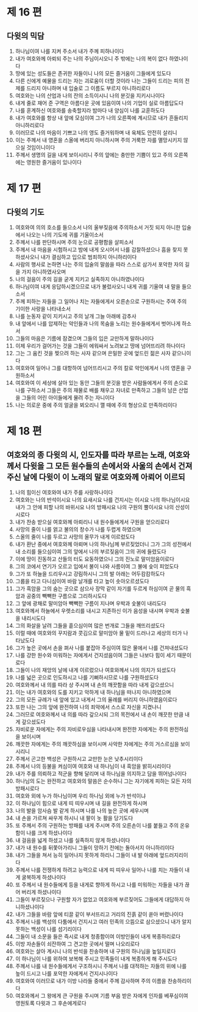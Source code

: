 # 제 16 편

## 다윗의 믹담

1. 하나님이여 나를 지켜 주소서 내가 주께 피하나이다
2. 내가 여호와께 아뢰되 주는 나의 주님이시오니 주 밖에는 나의 복이 없다 하였나이다
3. 땅에 있는 성도들은 존귀한 자들이니 나의 모든 즐거움이 그들에게 있도다
4. 다른 신에게 예물을 드리는 자는 괴로움이 더할 것이라 나는 그들이 드리는 피의 전제를 드리지 아니하며 내 입술로 그 이름도 부르지 아니하리로다
5. 여호와는 나의 산업과 나의 잔의 소득이시니 나의 분깃을 지키시나이다
6. 내게 줄로 재어 준 구역은 아름다운 곳에 있음이여 나의 기업이 실로 아름답도다
7. 나를 훈계하신 여호와를 송축할지라 밤마다 내 양심이 나를 교훈하도다
8. 내가 여호와를 항상 내 앞에 모심이여 그가 나의 오른쪽에 계시므로 내가 흔들리지 아니하리로다
9. 이러므로 나의 마음이 기쁘고 나의 영도 즐거워하며 내 육체도 안전히 살리니
10. 이는 주께서 내 영혼을 스올에 버리지 아니하시며 주의 거룩한 자를 멸망시키지 않으실 것임이니이다
11. 주께서 생명의 길을 내게 보이시리니 주의 앞에는 충만한 기쁨이 있고 주의 오른쪽에는 영원한 즐거움이 있나이다



# 제 17 편

## 다윗의 기도

1. 여호와여 의의 호소를 들으소서 나의 울부짖음에 주의하소서 거짓 되지 아니한 입술에서 나오는 나의 기도에 귀를 기울이소서
2. 주께서 나를 판단하시며 주의 눈으로 공평함을 살피소서
3. 주께서 내 마음을 시험하시고 밤에 내게 오시어서 나를 감찰하셨으나 흠을 찾지 못하셨사오니 내가 결심하고 입으로 범죄하지 아니하리이다
4. 사람의 행사로 논하면 나는 주의 입술의 말씀을 따라 스스로 삼가서 포악한 자의 길을 가지 아니하였사오며
5. 나의 걸음이 주의 길을 굳게 지키고 실족하지 아니하였나이다
6. 하나님이여 내게 응답하시겠으므로 내가 불렀사오니 내게 귀를 기울여 내 말을 들으소서
7. 주께 피하는 자들을 그 일어나 치는 자들에게서 오른손으로 구원하시는 주여 주의 기이한 사랑을 나타내소서
8. 나를 눈동자 같이 지키시고 주의 날개 그늘 아래에 감추사
9. 내 앞에서 나를 압제하는 악인들과 나의 목숨을 노리는 원수들에게서 벗어나게 하소서
10. 그들의 마음은 기름에 잠겼으며 그들의 입은 교만하게 말하나이다
11. 이제 우리가 걸어가는 것을 그들이 에워싸서 노려보고 땅에 넘어뜨리려 하나이다
12. 그는 그 움킨 것을 찢으려 하는 사자 같으며 은밀한 곳에 엎드린 젊은 사자 같으니이다
13. 여호와여 일어나 그를 대항하여 넘어뜨리시고 주의 칼로 악인에게서 나의 영혼을 구원하소서
14. 여호와여 이 세상에 살아 있는 동안 그들의 분깃을 받은 사람들에게서 주의 손으로 나를 구하소서 그들은 주의 재물로 배를 채우고 자녀로 만족하고 그들의 남은 산업을 그들의 어린 아이들에게 물려 주는 자니이다
15. 나는 의로운 중에 주의 얼굴을 뵈오리니 깰 때에 주의 형상으로 만족하리이다



# 제 18 편

## 여호와의 종 다윗의 시, 인도자를 따라 부르는 노래, 여호와께서 다윗을 그 모든 원수들의 손에서와 사울의 손에서 건져 주신 날에 다윗이 이 노래의 말로 여호와께 아뢰어 이르되

1. 나의 힘이신 여호와여 내가 주를 사랑하나이다
2. 여호와는 나의 반석이시요 나의 요새시요 나를 건지시는 이시요 나의 하나님이시요 내가 그 안에 피할 나의 바위시요 나의 방패시요 나의 구원의 뿔이시요 나의 산성이시로다
3. 내가 찬송 받으실 여호와께 아뢰리니 내 원수들에게서 구원을 얻으리로다
4. 사망의 줄이 나를 얽고 불의의 창수가 나를 두렵게 하였으며
5. 스올의 줄이 나를 두르고 사망의 올무가 내게 이르렀도다
6. 내가 환난 중에서 여호와께 아뢰며 나의 하나님께 부르짖었더니 그가 그의 성전에서 내 소리를 들으심이여 그의 앞에서 나의 부르짖음이 그의 귀에 들렸도다
7. 이에 땅이 진동하고 산들의 터도 요동하였으니 그의 진노로 말미암음이로다
8. 그의 코에서 연기가 오르고 입에서 불이 나와 사름이여 그 불에 숯이 피었도다
9. 그가 또 하늘을 드리우시고 강림하시니 그의 발 아래는 어두캄캄하도다
10. 그룹을 타고 다니심이여 바람 날개를 타고 높이 솟아오르셨도다
11. 그가 흑암을 그의 숨는 곳으로 삼으사 장막 같이 자기를 두르게 하심이여 곧 물의 흑암과 공중의 빽빽한 구름으로 그리하시도다
12. 그 앞에 광채로 말미암아 빽빽한 구름이 지나며 우박과 숯불이 내리도다
13. 여호와께서 하늘에서 우렛소리를 내시고 지존하신 이가 음성을 내시며 우박과 숯불을 내리시도다
14. 그의 화살을 날려 그들을 흩으심이여 많은 번개로 그들을 깨뜨리셨도다
15. 이럴 때에 여호와의 꾸지람과 콧김으로 말미암아 물 밑이 드러나고 세상의 터가 나타났도다
16. 그가 높은 곳에서 손을 펴사 나를 붙잡아 주심이여 많은 물에서 나를 건져내셨도다
17. 나를 강한 원수와 미워하는 자에게서 건지셨음이여 그들은 나보다 힘이 세기 때문이로다
18. 그들이 나의 재앙의 날에 내게 이르렀으나 여호와께서 나의 의지가 되셨도다
19. 나를 넓은 곳으로 인도하시고 나를 기뻐하시므로 나를 구원하셨도다
20. 여호와께서 내 의를 따라 상 주시며 내 손의 깨끗함을 따라 내게 갚으셨으니
21. 이는 내가 여호와의 도를 지키고 악하게 내 하나님을 떠나지 아니하였으며
22. 그의 모든 규례가 내 앞에 있고 내게서 그의 율례를 버리지 아니하였음이로다
23. 또한 나는 그의 앞에 완전하여 나의 죄악에서 스스로 자신을 지켰나니
24. 그러므로 여호와께서 내 의를 따라 갚으시되 그의 목전에서 내 손이 깨끗한 만큼 내게 갚으셨도다
25. 자비로운 자에게는 주의 자비로우심을 나타내시며 완전한 자에게는 주의 완전하심을 보이시며
26. 깨끗한 자에게는 주의 깨끗하심을 보이시며 사악한 자에게는 주의 거스르심을 보이시리니
27. 주께서 곤고한 백성은 구원하시고 교만한 눈은 낮추시리이다
28. 주께서 나의 등불을 켜심이여 여호와 내 하나님이 내 흑암을 밝히시리이다
29. 내가 주를 의뢰하고 적군을 향해 달리며 내 하나님을 의지하고 담을 뛰어넘나이다
30. 하나님의 도는 완전하고 여호와의 말씀은 순수하니 그는 자기에게 피하는 모든 자의 방패시로다
31. 여호와 외에 누가 하나님이며 우리 하나님 외에 누가 반석이냐
32. 이 하나님이 힘으로 내게 띠 띠우시며 내 길을 완전하게 하시며
33. 나의 발을 암사슴 발 같게 하시며 나를 나의 높은 곳에 세우시며
34. 내 손을 가르쳐 싸우게 하시니 내 팔이 놋 활을 당기도다
35. 또 주께서 주의 구원하는 방패를 내게 주시며 주의 오른손이 나를 붙들고 주의 온유함이 나를 크게 하셨나이다
36. 내 걸음을 넓게 하셨고 나를 실족하지 않게 하셨나이다
37. 내가 내 원수를 뒤쫓아가리니 그들이 망하기 전에는 돌아서지 아니하리이다
38. 내가 그들을 쳐서 능히 일어나지 못하게 하리니 그들이 내 발 아래에 엎드러지리이다
39. 주께서 나를 전쟁하게 하려고 능력으로 내게 띠 띠우사 일어나 나를 치는 자들이 내게 굴복하게 하셨나이다
40. 또 주께서 내 원수들에게 등을 내게로 향하게 하시고 나를 미워하는 자들을 내가 끊어 버리게 하셨나이다
41. 그들이 부르짖으나 구원할 자가 없었고 여호와께 부르짖어도 그들에게 대답하지 아니하셨나이다
42. 내가 그들을 바람 앞에 티끌 같이 부서뜨리고 거리의 진흙 같이 쏟아 버렸나이다
43. 주께서 나를 백성의 다툼에서 건지시고 여러 민족의 으뜸으로 삼으셨으니 내가 알지 못하는 백성이 나를 섬기리이다
44. 그들이 내 소문을 들은 즉시로 내게 청종함이여 이방인들이 내게 복종하리로다
45. 이방 자손들이 쇠잔하여 그 견고한 곳에서 떨며 나오리로다
46. 여호와는 살아 계시니 나의 반석을 찬송하며 내 구원의 하나님을 높일지로다
47. 이 하나님이 나를 위하여 보복해 주시고 민족들이 내게 복종하게 해 주시도다
48. 주께서 나를 내 원수들에게서 구조하시니 주께서 나를 대적하는 자들의 위에 나를 높이 드시고 나를 포악한 자에게서 건지시나이다
49. 여호와여 이러므로 내가 이방 나라들 중에서 주께 감사하며 주의 이름을 찬송하리이다
50. 여호와께서 그 왕에게 큰 구원을 주시며 기름 부음 받은 자에게 인자를 베푸심이여 영원토록 다윗과 그 후손에게로다

